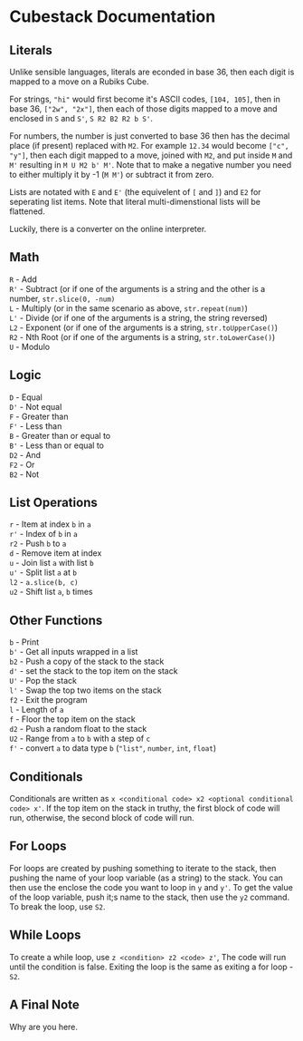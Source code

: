 # Cubestack Documentation

## Literals
Unlike sensible languages, literals are econded in base 36, then each digit is mapped to a move on a Rubiks Cube. 

For strings, `"hi"` would first become it's ASCII codes, `[104, 105]`, then in base 36, `["2w", "2x"]`, then each of those digits mapped to a move and enclosed in `S` and `S'`, `S R2 B2 R2 b S'`.

For numbers, the number is just converted to base 36 then has the decimal place (if present) replaced with `M2`. For example `12.34` would become `["c", "y"]`, then each digit mapped to a move, joined with `M2`, and put inside `M` and `M'` resulting in `M U M2 b' M'`. Note that to make a negative number you need to either multiply it by -1 (`M M'`) or subtract it from zero.

Lists are notated with `E` and `E'` (the equivelent of `[` and `]`) and `E2` for seperating list items. Note that literal multi-dimenstional lists will be flattened.

Luckily, there is a converter on the online interpreter.

## Math
`R` - Add  
`R'` - Subtract (or if one of the arguments is a string and the other is a number, `str.slice(0, -num)`  
`L` - Multiply (or in the same scenario as above, `str.repeat(num)`)  
`L'` - Divide (or if one of the arguments is a string, the string reversed)  
`L2` - Exponent (or if one of the arguments is a string, `str.toUpperCase()`)  
`R2` - Nth Root (or if one of the arguments is a string, `str.toLowerCase()`)  
`U` - Modulo  

## Logic
`D` - Equal  
`D'` - Not equal  
`F` - Greater than  
`F'` - Less than  
`B` - Greater than or equal to  
`B'` - Less than or equal to  
`D2` - And  
`F2` - Or  
`B2` - Not  

## List Operations
`r` - Item at index `b` in `a`  
`r'` - Index of `b` in `a`  
`r2` - Push `b` to `a`  
`d` - Remove item at index  
`u` - Join list `a` with list `b`  
`u'` - Split list `a` at `b`  
`l2` - `a.slice(b, c)`  
`u2` - Shift list `a`, `b` times  


## Other Functions
`b` - Print  
`b'` - Get all inputs wrapped in a list  
`b2` - Push a copy of the stack to the stack  
`d'` - set the stack to the top item on the stack  
`U'` - Pop the stack  
`l'` - Swap the top two items on the stack  
`f2` - Exit the program  
`l` - Length of `a`  
`f` - Floor the top item on the stack  
`d2` - Push a random float to the stack  
`U2` - Range from `a` to `b` with a step of `c`  
`f'` - convert `a` to data type `b` (`"list"`, `number`, `int`, `float`)  

## Conditionals
Conditionals are written as `x <conditional code> x2 <optional conditional code> x'`. If the top item on the stack in truthy, the first block of code will run, otherwise, the second block of code will run.

## For Loops
For loops are created by pushing something to iterate to the stack, then pushing the name of your loop variable (as a string) to the stack. You can then use the enclose the code you want to loop in `y` and `y'`. To get the value of the loop variable, push it;s name to the stack, then use the `y2` command. To break the loop, use `S2`.

## While Loops
To create a while loop, use `z <condition> z2 <code> z'`, The code will run until the condition is false. Exiting the loop is the same as exiting a for loop - `S2`.

## A Final Note

Why are you here.
